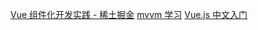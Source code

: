 

[Vue 组件化开发实践 - 稀土掘金](http://gold.xitu.io/entry/55f77eb460b28e6a6f0f4f86)
[mvvm 学习](http://www.alloyteam.com/2015/06/mvvm-xue-xi-vue-shi-jian-xiao-jie/)
[Vue.js 中文入门](http://www.html-js.com/article/column/99)